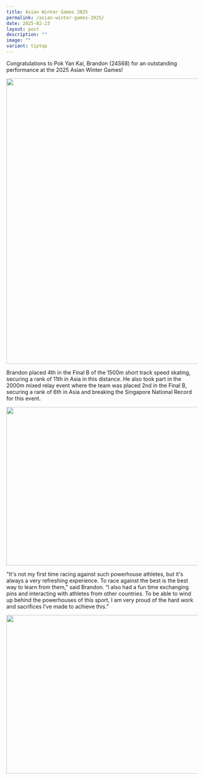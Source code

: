 ```yaml
---
title: Asian Winter Games 2025
permalink: /asian-winter-games-2025/
date: 2025-02-23
layout: post
description: ""
image: ""
variant: tiptap
---
```

<p>Congratulations to Pok Yan Kai, Brandon (24S68) for an outstanding performance
at the 2025 Asian Winter Games!&nbsp;</p>
<div class="isomer-image-wrapper">
<img style="margin-left:0px;margin-top:0px;" height="749" width="624" src="https://lh7-rt.googleusercontent.com/docsz/AD_4nXfIhc3NKWzYGlzETTVL7aFxl7_UAXpan4SQFmHYWsVcn5NO4uLQDKL_6v5Cl2VahVhWbYIZSJ3SG6W1WLERO6AuRVwEIY_XJryIUXpzjYVyKdviJj0w9lxOEIMnL3sUykYM8rwzRw?key=gKMhhXbKkDTyTNJX3H0b0TxJ">
</div>
<p>Brandon placed 4th in the Final B of the 1500m short track speed skating,
securing a rank of 11th in Asia in this distance. He also took part in
the 2000m mixed relay event where the team was placed 2nd in the Final
B, securing a rank of 6th in Asia and breaking the Singapore National Record
for this event.&nbsp;</p>
<div class="isomer-image-wrapper">
<img style="margin-left:0px;margin-top:0px;" height="416" width="624" src="https://lh7-rt.googleusercontent.com/docsz/AD_4nXcsl4fxOx-Q7wSAuyeNvRks-L9xfAhbXFOiuwoB5TbNSqPbkRdk-HyOuWmcA9RmGaTz2PQEZG9XEVQKCzsJx-DFmWGuO-d2SACZFleAmX9-u9GARNeXUKsuLAgCmde1AAsJ1Y6p5g?key=gKMhhXbKkDTyTNJX3H0b0TxJ">
</div>
<p>"It's not my first time racing against such powerhouse athletes, but it's
always a very refreshing experience. To race against the best is the best
way to learn from them," said Brandon. “l also had a fun time exchanging
pins and interacting with athletes from other countries. To be able to
wind up behind the powerhouses of this sport, I am very proud of the hard
work and sacrifices I’ve made to achieve this.”</p>
<div class="isomer-image-wrapper">
<img style="margin-left:0px;margin-top:0px;" height="416" width="624" src="https://lh7-rt.googleusercontent.com/docsz/AD_4nXcPbrd2zPOHmGtjpdIImIq3VsTRb7mBSNq8ODMCvJiHu0OHyesOVHhLJOsoCJgUDZ4B2sGvDXzyK6MXQYHw02MV8NnZCEscEMAjuHsaMarWwKq_9UvoYJOOtvvh_94RxTGNHFSB?key=gKMhhXbKkDTyTNJX3H0b0TxJ">
</div>
<p>
<br>
</p>